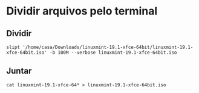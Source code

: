<h1>Dividir arquivos pelo terminal</h1>

<h2>Dividir</h2>

```shell
slipt '/home/casa/Downloads/linuxmint-19.1-xfce-64bit/linuxmint-19.1-xfce-64bit.iso' -b 100M --verbose linuxmint-19.1-xfce-64bit.iso

```

<h2>Juntar</h2>

```shell
cat linuxmint-19.1-xfce-64* > linuxmint-19.1-xfce-64bit.iso

```